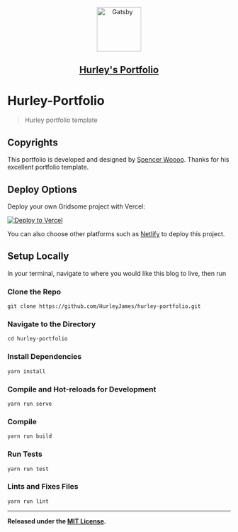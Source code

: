 <p align="center">
  <a href="https://hurley.vercel.app/">
    <img alt="Gatsby" src="https://raw.githubusercontent.com/HurleyJames/ImageHosting/master/icon.png" width="100" />
    <h2 align="center">Hurley's Portfolio</h2>
  </a>
</p>

# Hurley-Portfolio

> Hurley portfolio template

## Copyrights

This portfolio is developed and designed by [Spencer Woooo](https://github.com/spencerwooo/portfolio).
Thanks for his excellent portfolio template.

## Deploy Options

Deploy your own Gridsome project with Vercel:

[![Deploy to Vercel](https://vercel.com/button)](https://vercel.com/import/project?template=hurleyjames%2Fportfolio)

You can also choose other platforms such as [Netlify](app.netlify.com) to deploy this project.

## Setup Locally

In your terminal, navigate to where you would like this blog to live, then run

### Clone the Repo

```
git clone https://github.com/HurleyJames/hurley-portfolio.git
```

### Navigate to the Directory

```
cd hurley-portfolio
```

### Install Dependencies

```
yarn install
```

### Compile and Hot-reloads for Development

```
yarn run serve
```

### Compile

```
yarn run build
```

### Run Tests

```
yarn run test
```

### Lints and Fixes Files

```
yarn run lint
```

---

**Released under the [MIT License](./LICENSE).**

